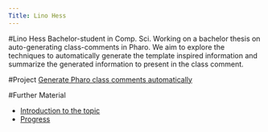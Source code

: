 ```yaml
---
Title: Lino Hess
---
```

#Lino Hess
Bachelor-student in Comp. Sci.
Working on a bachelor thesis on auto-generating class-comments in Pharo. We aim to explore the techniques to automatically generate the template inspired information and summarize the generated information to present in the class comment.

#Project
[Generate Pharo class comments automatically](/wiki/projects/mastersbachelorsprojects/Automatically-generate-Pharo-class-comments)

#Further Material

-  [Introduction to the topic](/download/softwarecomposition/2020-11-17-Hess-GeneratePharoClassComments.pdf)
-  [Progress](/download/softwarecomposition/2021-04-27-Hess-GeneratePharoClassComments.pdf)

